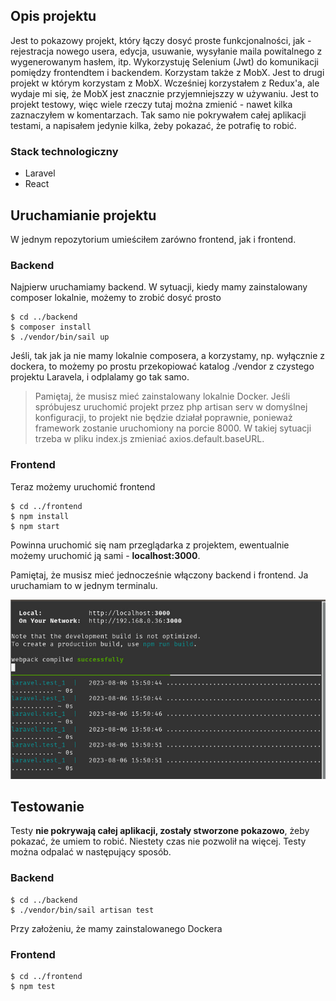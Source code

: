 ## Opis projektu

Jest to pokazowy projekt, który łączy dosyć proste funkcjonalności, jak - rejestracja nowego usera, edycja, usuwanie, wysyłanie maila powitalnego z wygenerowanym hasłem, itp. Wykorzystuję Selenium (Jwt) do komunikacji pomiędzy frontendtem i backendem. Korzystam także z MobX. Jest to drugi projekt w którym korzystam z MobX. Wcześniej korzystałem z Redux'a, ale wydaje mi się, że MobX jest znacznie przyjemniejszzy w używaniu.
Jest to projekt testowy, więc wiele rzeczy tutaj można zmienić - nawet kilka zaznaczyłem w komentarzach. Tak samo nie pokrywałem całej aplikacji testami, a napisałem jedynie kilka, żeby pokazać, że potrafię to robić.

### Stack technologiczny

- Laravel
- React

## Uruchamianie projektu

W jednym repozytorium umieściłem zarówno frontend, jak i frontend.

### Backend

Najpierw uruchamiamy backend. W sytuacji, kiedy mamy zainstalowany composer lokalnie, możemy to zrobić dosyć prosto

```
$ cd ../backend
$ composer install
$ ./vendor/bin/sail up
```

Jeśli, tak jak ja nie mamy lokalnie composera, a korzystamy, np. wyłącznie z dockera, to możemy po prostu przekopiować katalog ./vendor z czystego projektu Laravela, i odplalamy go tak samo.

> Pamiętaj, że musisz mieć zainstalowany lokalnie Docker. Jeśli spróbujesz uruchomić projekt przez php artisan serv w domyślnej konfiguracji, to projekt nie będzie działał poprawnie, ponieważ framework zostanie uruchomiony na porcie 8000. W takiej sytuacji trzeba w pliku index.js zmieniać axios.default.baseURL.

### Frontend

Teraz możemy uruchomić frontend

```
$ cd ../frontend
$ npm install
$ npm start
```

Powinna uruchomić się nam przeglądarka z projektem, ewentualnie możemy uruchomić ją sami - **localhost:3000**.

Pamiętaj, że musisz mieć jednocześnie włączony backend i frontend. Ja uruchamiam to w jednym terminalu.

![Running project](./images/running-project.jpg)

## Testowanie

Testy **nie pokrywają całej aplikacji, zostały stworzone pokazowo**, żeby pokazać, że umiem to robić. Niestety czas nie pozwolił na więcej. Testy można odpalać w następujący sposób.

### Backend

```
$ cd ../backend
$ ./vendor/bin/sail artisan test
```

Przy założeniu, że mamy zainstalowanego Dockera

### Frontend

```
$ cd ../frontend
$ npm test
```
